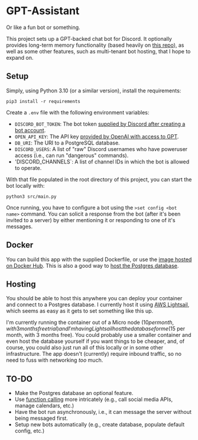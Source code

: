 # GPT-Assistant

Or like a fun bot or something.

This project sets up a GPT-backed chat bot for Discord.  It optionally provides long-term memory functionality (based heavily on [this repo](https://github.com/prestoj/long-term-chat)), as well as some other features, such as multi-tenant bot hosting, that I hope to expand on.

## Setup

Simply, using Python 3.10 (or a similar version), install the requirements:

    pip3 install -r requirements

Create a `.env` file with the following environment variables:

- `DISCORD_BOT_TOKEN`: The bot token [supplied by Discord after creating a bot account](https://discordpy.readthedocs.io/en/stable/discord.html).
- `OPEN_API_KEY`: The API key [provided by OpenAI with access to GPT](https://platform.openai.com/docs/introduction).
- `DB_URI`: The URI to a PostgreSQL database.
- `DISCORD_USERS`: A list of "raw" Discord usernames who have poweruser access (i.e., can run "dangerous" commands).
- 'DISCORD_CHANNELS`: A list of channel IDs in which the bot is allowed to operate.

With that file populated in the root directory of this project, you can start the bot locally with:

    python3 src/main.py

Once running, you have to configure a bot using the `>set config <bot name>` command. You can solicit a response from the bot (after it's been invited to a server) by either mentioning it or responding to one of it's messages.

## Docker

You can build this app with the supplied Dockerfile, or use the [image hosted on Docker Hub](https://hub.docker.com/repository/docker/nathanmargaglio/assistant/general).  This is also a good way to [host the Postgres database](https://hub.docker.com/_/postgres).

## Hosting

You should be able to host this anywhere you can deploy your container and connect to a Postgres database.  I currently host it using [AWS Lightsail](https://aws.amazon.com/lightsail/), which seems as easy as it gets to set something like this up.

I'm currently running the container out of a Micro node ($10 per month, with 3 months free trial) and I'm having Lightsail host the database for me ($15 per month, with 3 months free).  You could probably use a smaller container and even host the database yourself if you want things to be cheaper, and, of course, you could also just run all of this locally or in some other infrastructure.  The app doesn't (currently) require inbound traffic, so no need to fuss with networking _too_ much.

## TO-DO

- Make the Postgres database an optional feature.
- Use [function calling](https://platform.openai.com/docs/guides/gpt/function-calling) more intricately (e.g., call social media APIs, manage calendars, etc.)
- Have the bot run asynchronously, i.e., it can message the server without being messaged first.
- Setup new bots automatically (e.g., create database, populate default config, etc.)
